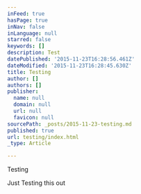 ```yaml
---
inFeed: true
hasPage: true
inNav: false
inLanguage: null
starred: false
keywords: []
description: Test
datePublished: '2015-11-23T16:28:56.461Z'
dateModified: '2015-11-23T16:28:45.630Z'
title: Testing
author: []
authors: []
publisher:
  name: null
  domain: null
  url: null
  favicon: null
sourcePath: _posts/2015-11-23-testing.md
published: true
url: testing/index.html
_type: Article

---
```

Testing

Just Testing this out